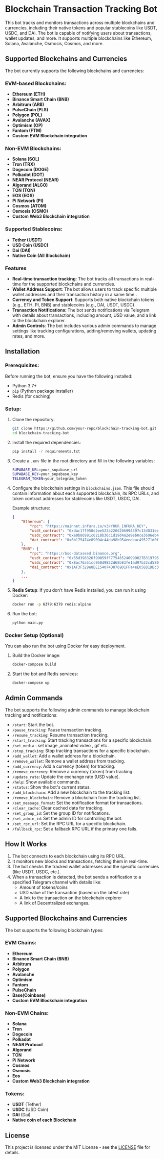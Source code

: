 # Blockchain Transaction Tracking Bot

This bot tracks and monitors transactions across multiple blockchains and currencies, including their native tokens and popular stablecoins like USDT, USDC, and DAI. The bot is capable of notifying users about transactions, wallet updates, and more. It supports multiple blockchains like Ethereum, Solana, Avalanche, Osmosis, Cosmos, and more.

## Supported Blockchains and Currencies

The bot currently supports the following blockchains and currencies:

### EVM-based Blockchains:
- **Ethereum (ETH)**
- **Binance Smart Chain (BNB)**
- **Arbitrum (ARB)**
- **PulseChain (PLS)**
- **Polygon (POL)**
- **Avalanche (AVAX)**
- **Optimism (OP)**
- **Fantom (FTM)**
- **Custom EVM Blockchain integration**

### Non-EVM Blockchains:
- **Solana (SOL)**
- **Tron (TRX)**
- **Dogecoin (DOGE)**
- **Polkadot (DOT)**
- **NEAR Protocol (NEAR)**
- **Algorand (ALGO)**
- **TON (TON)**
- **EOS (EOS)**
- **Pi Network (PI)**
- **Cosmos (ATOM)**
- **Osmosis (OSMO)**
- **Custom Web3 Blockchain integration**

### Supported Stablecoins:
- **Tether (USDT)**
- **USD Coin (USDC)**
- **Dai (DAI)**
- **Native Coin (All Blockchain)**

### Features
- **Real-time transaction tracking**: The bot tracks all transactions in real-time for the supported blockchains and currencies.
- **Wallet Address Support**: The bot allows users to track specific multiple wallet addresses and their transaction history in a same time .
- **Currency and Token Support**: Supports both native blockchain tokens (e.g., ETH, PI, BNB) and stablecoins (e.g., DAI, USDT, USDC).
- **Transaction Notifications**: The bot sends notifications via Telegram with details about transactions, including amount, USD value, and a link to the blockchain explorer.
- **Admin Controls**: The bot includes various admin commands to manage settings like tracking configurations, adding/removing wallets, updating rates, and more.

## Installation

### Prerequisites:
Before running the bot, ensure you have the following installed:
- Python 3.7+
- `pip` (Python package installer)
- Redis (for caching)

### Setup:
1. Clone the repository:
    ```bash
    git clone https://github.com/your-repo/blockchain-tracking-bot.git
    cd blockchain-tracking-bot
    ```

2. Install the required dependencies:
    ```bash
    pip install -r requirements.txt
    ```

3. Create a `.env` file in the root directory and fill in the following variables:
    ```bash
    SUPABASE_URL=your_supabase_url
    SUPABASE_KEY=your_supabase_key
    TELEGRAM_TOKEN=your_telegram_token
    ```

4. Configure the blockchain settings in `blockchains.json`. This file should contain information about each supported blockchain, its RPC URLs, and token contract addresses for stablecoins like USDT, USDC, DAI.

    Example structure:
    ```json
    {
        "Ethereum": {
            "rpc": "https://mainnet.infura.io/v3/YOUR_INFURA_KEY",
            "usdt_contract": "0xdac17f958d2ee523a2206206994597c13d831ec7",
            "usdc_contract": "0xa0b86991c6218b36c1d19d4a2e9eb0ce3606eb48",
            "dai_contract": "0x6b175474e89094c44da98b954eedeac495271d0f"
        },
        "BNB": {
            "rpc": "https://bsc-dataseed.binance.org",
            "usdt_contract": "0x55d398326f99059fF775485246999027B3197955",
            "usdc_contract": "0x8ac76a51cc950d9822d68b83fe1ad97b32cd580d",
            "dai_contract": "0x1AF3F329e8BE154074D8769D1FFa4eE058B1DBc3"
        },
        ...
    }
    ```

5. **Redis Setup**: If you don't have Redis installed, you can run it using Docker:
    ```bash
    docker run -p 6379:6379 redis:alpine
    ```

6. Run the bot:
    ```bash
    python main.py
    ```

### Docker Setup (Optional)
You can also run the bot using Docker for easy deployment.

1. Build the Docker image:
    ```bash
    docker-compose build
    ```

2. Start the bot and Redis services:
    ```bash
    docker-compose up
    ```

## Admin Commands

The bot supports the following admin commands to manage blockchain tracking and notifications:

- `/start`: Start the bot.
- `/pause_tracking`: Pause transaction tracking.
- `/resume_tracking`: Resume transaction tracking.
- `/start_tracking`: Start tracking transactions for a specific blockchain.
-  `/set_media` : set image ,animated video , gif etc .
- `/stop_tracking`: Stop tracking transactions for a specific blockchain.
- `/add_wallet`: Add a wallet address for a blockchain.
- `/remove_wallet`: Remove a wallet address from tracking.
- `/add_currency`: Add a currency (token) for tracking.
- `/remove_currency`: Remove a currency (token) from tracking.
- `/update_rate`: Update the exchange rate (USD value).
- `/help`: Show available commands.
- `/status`: Show the bot's current status.
- `/add_blockchain`: Add a new blockchain to the tracking list.
- `/remove_blockchain`: Remove a blockchain from the tracking list.
- `/set_message_format`: Set the notification format for transactions.
- `/clear_cache`: Clear cached data for tracking.
- `/set_group_id`: Set the group ID for notifications.
- `/set_admin_id`: Set the admin ID for controlling the bot.
- `/set_rpc_url`: Set the RPC URL for a specific blockchain.
- `/fallback_rpc`: Set a fallback RPC URL if the primary one fails.

## How It Works

1. The bot connects to each blockchain using its RPC URL.
2. It monitors new blocks and transactions, fetching them in real-time.
3. The bot checks the tracked wallet addresses and the specific currencies (like USDT, USDC, etc.).
4. When a transaction is detected, the bot sends a notification to a specified Telegram channel with details like:
    - Amount of tokens/coins
    - USD value of the transaction (based on the latest rate)
    - A link to the transaction on the blockchain explorer
    - A link of Decentralized exchanges. 

## Supported Blockchains and Currencies

The bot supports the following blockchain types:

### EVM Chains:
- **Ethereum**
- **Binance Smart Chain (BNB)**
- **Arbitrum**
- **Polygon**
- **Avalanche**
- **Optimism**
- **Fantom**
- **PulseChain**
- **Base(Coinbase)**
- **Custom EVM Blockchain integration**

### Non-EVM Chains:
- **Solana**
- **Tron**
- **Dogecoin**
- **Polkadot**
- **NEAR Protocol**
- **Algorand**
- **TON**
- **Pi Network**
- **Cosmos**
- **Osmosis**
- **Eos**
- **Custom Web3 Blockchain integration**

### Tokens:
- **USDT** (Tether)
- **USDC** (USD Coin)
- **DAI** (Dai)
- **Native coin of each Blockchain**

## License

This project is licensed under the MIT License - see the [LICENSE](LICENSE) file for details.

